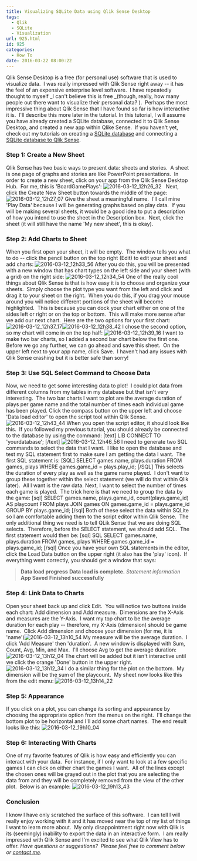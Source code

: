 ```yaml
---
title: Visualizing SQLite Data using Qlik Sense Desktop
tags:
  - Qlik
  - SQLite
  - Visualization
url: 925.html
id: 925
categories:
  - How To
date: 2016-03-22 08:00:22
---
```


Qlik Sense Desktop is a free (for personal use) software that is used to visualize data.  I was really impressed with Qlik Sense right away -- it has the feel of an expensive enterprise level software.  I have repeatedly thought to myself _I can't believe this is free _(though, really, how many people out there want to visualize their personal data? ).  Perhaps the most impressive thing about Qlik Sense that I have found so far is how interactive it is.  I'll describe this more later in the tutorial. In this tutorial, I will assume you have already created a SQLite database, connected it to Qlik Sense Desktop, and created a new app within Qlike Sense.  If you haven't yet, check out my tutorials on creating a [SQLite database](http://www.techtrek.io/an-introduction-to-sqlite/) and connecting a [SQLite database to Qlik Sense](http://www.techtrek.io/an-introduction-to-qlik-and-sqlite/).

### Step 1: Create a New Sheet

Qlik Sense has two basic ways to present data: sheets and stories.  A sheet is one page of graphs and stories are like PowerPoint presentations.  In order to create a new sheet, click on your app from the Qlik Sense Desktop Hub.  For me, this is 'BoardGamePlays': ![2016-03-12_12h26_32](http://www.techtrek.io/wp-content/uploads/2016/03/2016-03-12_12h26_32-1024x555.png)   Next, click the Create New Sheet button towards the middle of the page: ![2016-03-12_12h27_07](http://www.techtrek.io/wp-content/uploads/2016/03/2016-03-12_12h27_07-1024x555.png) Give the sheet a meaningful name.  I'll call mine 'Play Data' because I will be generating graphs based on play data.  If you will be making several sheets, it would be a good idea to put a description of how you intend to use the sheet in the Description box.  Next, click the sheet (it will still have the name 'My new sheet', this is okay).

### Step 2: Add Charts to Sheet

When you first open your sheet, it will be empty.  The window tells you what to do -- click the pencil button on the top right (Edit) to edit your sheet and add charts: ![2016-03-12_12h33_56](http://www.techtrek.io/wp-content/uploads/2016/03/2016-03-12_12h33_56-1024x555.png) After you do this, you will be presented with a new window that has chart types on the left side and your sheet (with a grid) on the right side: ![2016-03-12_12h34_54](http://www.techtrek.io/wp-content/uploads/2016/03/2016-03-12_12h34_54-1024x555.png) One of the really cool things about Qlik Sense is that is how easy it is to choose and organize your sheets.  Simply choose the plot type you want from the left and click and drag it to your sheet on the right.  When you do this, if you drag your mouse around you will notice different portions of the sheet will become highlighted.  This is because you can dock your chart either on one of the sides left or right or on the top or bottom.  This will make more sense after we add our next chart.  Here are the two options for your first chart: ![2016-03-12_12h37_17](http://www.techtrek.io/wp-content/uploads/2016/03/2016-03-12_12h37_17-1024x555.png)![2016-03-12_12h38_42](http://www.techtrek.io/wp-content/uploads/2016/03/2016-03-12_12h38_42-1024x555.png) I chose the second option, so my chart will come in on the top half: ![2016-03-12_12h39_16](http://www.techtrek.io/wp-content/uploads/2016/03/2016-03-12_12h39_16-1024x555.png) I want to make two bar charts, so I added a second bar chart below the first one. Before we go any further, we can go ahead and save this sheet.  On the upper left next to your app name, click Save.  I haven't had any issues with Qlik Sense crashing but it is better safe than sorry!

### Step 3: Use SQL Select Command to Choose Data

Now, we need to get some interesting data to plot!  I could plot data from different columns from my tables in my database but that isn't very interesting.  The two bar charts I want to plot are the average duration of plays per game name and the total number of times each individual game has been played. Click the compass button on the upper left and choose 'Data load editor' to open the script tool within Qlik Sense. ![2016-03-12_12h43_44](http://www.techtrek.io/wp-content/uploads/2016/03/2016-03-12_12h43_44-1024x555.png) When you open the script editor, it should look like this.  If you followed my previous tutorial, you should already be connected to the database by using the command: \[text\] LIB CONNECT TO 'yourdatabase'; \[/text\] ![2016-03-12_12h46_56](http://www.techtrek.io/wp-content/uploads/2016/03/2016-03-12_12h46_56-1024x555.png) I need to generate two SQL commands to select the data that I want.  I like to open the database and test my SQL statement first to make sure I am getting the data I want.  The first SQL statement is: \[SQL\] SELECT games.name, plays.duration FROM games, plays WHERE games.game\_id = plays.play\_id; \[/SQL\] This selects the duration of every play as well as the game name played.  I don't want to group these together within the select statement (we will do that within Qlik later).  All I want is the raw data. Next, I want to select the number of times each game is played.  The trick here is that we need to group the data by the game: \[sql\] SELECT games.name, plays.game\_id, count(plays.game\_id) AS playcount FROM plays JOIN games ON games.game\_id = plays.game\_id GROUP BY plays.game\_id; \[/sql\] Both of these select the data within SQLite so I am comfortable adding them to the script editor within Qlik Sense.  The only additional thing we need is to tell QLik Sense that we are doing SQL selects.  Therefore, before the SELECT statement, we should add SQL.  The first statement would then be: \[sql\] SQL SELECT games.name, plays.duration FROM games, plays WHERE games.game\_id = plays.game_id; \[/sql\] Once you have your own SQL statements in the editor, click the Load Data button on the upper right (it also has the 'play' icon).  If everything went correctly, you should get a window that says:

> **Data load progress** **Data load is complete.** _Statement information_ **App Saved** **Finished successfully**

### Step 4: Link Data to Charts

Open your sheet back up and click Edit.  You will notice two buttons inside each chart: Add dimension and Add measure.  Dimensions are the X-Axis and measures are the Y-Axis.  I want my top chart to be the average duration for each play -- therefore, my X-Axis (dimension) should be game name.  Click Add dimension and choose your dimension (for me, it is 'name')![2016-03-12_13h10_54](http://www.techtrek.io/wp-content/uploads/2016/03/2016-03-12_13h10_54-1024x555.png) My measure will be the average duration.  I click 'Add Measure' then 'duration'.  A new window is displayed with Sum, Count, Avg, Min, and Max.  I'll choose Avg to get the average duration: ![2016-03-12_13h12_04](http://www.techtrek.io/wp-content/uploads/2016/03/2016-03-12_13h12_04-1024x555.png) The chart will be added but it isn't interactive until we click the orange 'Done' button in the upper right. ![2016-03-12_13h12_34](http://www.techtrek.io/wp-content/uploads/2016/03/2016-03-12_13h12_34-1024x555.png) I do a similar thing for the plot on the bottom.  My dimension will be the sum of the playcount.  My sheet now looks like this from the edit menu: ![2016-03-12_13h14_22](http://www.techtrek.io/wp-content/uploads/2016/03/2016-03-12_13h14_22-1024x555.png)

### Step 5: Appearance

If you click on a plot, you can change its sorting and appearance by choosing the appropriate option from the menus on the right.  I'll change the bottom plot to be horizontal and I'll add some chart names.  The end result looks like this: ![2016-03-12_19h10_04](http://www.techtrek.io/wp-content/uploads/2016/03/2016-03-12_19h10_04-1024x555.png)

### Step 6: Interacting With Charts

One of my favorite features of Qlik is how easy and efficiently you can interact with your data.  For instance, if I only want to look at a few specific games I can click on either chart the games I want.  All of the lines except the chosen ones will be grayed out in the plot that you are selecting the data from and they will be completely removed from the view of the other plot.  Below is an example: ![2016-03-12_19h13_43](http://www.techtrek.io/wp-content/uploads/2016/03/2016-03-12_19h13_43-1024x555.png)

### Conclusion

I know I have only scratched the surface of this software.  I can tell I will really enjoy working with it and it has moved near the top of my list of things I want to learn more about.  My only disappointment right now with Qlik is its (seemingly) inability to export the data in an interactive form.  I am really impressed with Qlik Sense and I'm excited to see what Qlik View has to offer. _Have questions or suggestions?  Please feel free to comment below or [contact me](/contact/)._